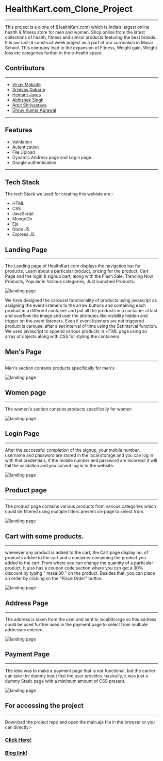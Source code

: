# HealthKart.com_Clone_Project
---

 This project is a clone of (HealthKart.com) which is India’s largest online health & fitness store for men and women. Shop online from the latest collections of health, fitness and similar products featuring the best brands.. It is our unit-4 construct week project as a part of our curriculum in Masai School.
 This company lead to the expansion of Fitness, Weight gain, Weight loss etc categories further in the e-health space. 
 

## Contributors
---

+ [Vinay Makade](https://github.com/Vinay2603)
+ [Srinivas Gokarla](https://github.com/srinu217)
+ [Hemant Jayas](https://github.com/hemantjayas)
+ [Abhishek Singh](https://github.com/Abhisingh755)
+ [Arpit Shrivastava](https://github.com/arpit1024)
+ [Dhruv Kumar Agrawal](https://github.com/Dhruvkagrawal)

----
## Features
+ Validation
+ Autentication
+ File Upload
+ Dynamic Address page and Login page
+ Google authentication

----
## Tech Stack

The tech Stack we used for creating this webiste are:-
+ HTML
+ CSS
+ JavaScript
+ MongoDb
+ Ejs
+ Node JS
+ Express JS


## Landing Page
-----

The Landing page of HealthKart.com displays the navigation bar for products, Learn about a particular product, pricing for the product, Cart Page and the login & signup part, along with the Flash Sale,   Trending Now Products, Popular in Various categories, Just launched Products.


![landing page](https://github.com/hemantjayas/HealthKart/blob/main/image/healtkart_landing_page.png  "Logo Title Text 1")

We have designed the carousel functionality of products using javascript as assigning the event listeners to the arrow buttons and containing each product in a different container and put all the products in a container at last and overflow the image and user the attributes like visibility hidden and trigger on the event listeners. Even if event listeners are not triggered product is carousel after a set interval of time using the Setinterval function. 
We used javascript to append various products in HTML page using an array of objects along with CSS for styling the containers 

## Men's Page 
-----

Men's section contains products specifically  for men's  

![landing page](https://github.com/hemantjayas/HealthKart/blob/main/image/healthkart_Mens_page.png "Logo Title Text 1")

## Women page 
-----

The women's section contains products specifically  for women  

![landing page](https://github.com/hemantjayas/HealthKart/blob/main/image/healthkart_women_page.png "Logo Title Text 1")



## Login Page
-----

After the successful completion of the signup, your mobile number, username and password are stored in the local storage and you can log in with that credentials, if the mobile number and password are incorrect it will fail the validation and you cannot log in to the website.

![landing page](https://github.com/hemantjayas/HealthKart/blob/main/image/healthkart_login_page.png "Logo Title Text 1")

## Product page 
-----

The product page contains various products from various categories which could be filtered using multiple filters present on-page to select from.
  

![landing page](https://github.com/hemantjayas/HealthKart/blob/main/image/healthkart_product_page.png  "Logo Title Text 1")

## Cart with some products.
------

whenever any product is added to the cart, the Cart page display no. of products added to the cart and a container containing the product you added to the cart.
 From where you can change the quantity of a particular product. It also has a  coupon code section where you can get a 30% discount by typing " masai30 " on the product.
Besides that, you can place an order by clicking on the "Place Order" button.

![landing page](https://github.com/hemantjayas/HealthKart/blob/main/image/healthkart_cart_page.png  "Logo Title Text 1")

## Address Page 
-----

The address is taken from the user and sent to localStorage so this address could be used further used in the payment page to select from multiple addresses entered.

![landing page](https://github.com/hemantjayas/HealthKart/blob/main/image/healthkart_address_page.png  "Logo Title Text 1") 

## Payment Page 
------

The idea was to make a payment page that is not functional, but the carrier can take the dummy input that the user provides. basically, it was just a dummy Static page with a minimum amount of CSS present.

![landing page](https://github.com/hemantjayas/HealthKart/blob/main/image/healthkart_payment_page.png  "Logo Title Text 1")



## For accessing the project
----

Download the project repo and open the main.ejs file in the browser or you can directly:-

### [Click Here!](https://github.com/hemantjayas/HealthKart)

### [Blog link!](https://medium.com/@arpitshrivastava764/clone-of-healthkart-com-by-using-html-css-and-javascript-7d5d31a08143)

